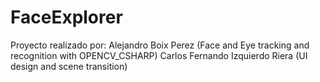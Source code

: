 # FaceExplorer
Proyecto realizado por:
Alejandro Boix Perez (Face and Eye tracking and recognition with OPENCV_CSHARP)
Carlos Fernando Izquierdo Riera (UI design and scene transition)
